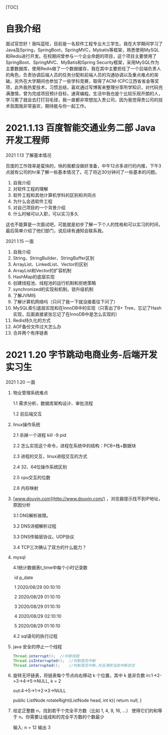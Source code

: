 [TOC]

# 自我介绍

面试官您好！我叫蓝旺，目前是一名软件工程专业大三学生。我在大学期间学习了Java及Spring，SpringBoot，SpringMVC，Mybatis等框架，熟悉使用MySQL和Redis进行开发。在校期间曾参与一个企业命题的项目，这个项目主要使用了SpringBoot、SpringMVC、MyBatis和Spring Security框架，采用MySQL作为主要数据库，使用Redis做了一个数据缓存，我在其中主要担任了一个后端负责人的角色，负责协调后端人员的任务分配和前端人员的沟通协调以及重点难点的突破。另外在大学期间也参加了一些学科竞赛，取得了ACM-ICPC江西省省金等奖项，此外我热爱技术，习惯总结，喜欢通过写博客来整理分享所学知识，对代码充满激情，曾为完成项目预计目标，通宵编程。生活中我也是个比较乐观开朗的人，学习累了就会去打打羽毛球，我一直都非常想加入贵公司，因为我觉得贵公司的技术氛围我非常喜欢，期待能与你一起工作。



# 2021.1.13 百度智能交通业务二部 Java开发工程师

2021 1.13 了解基本情况

百度的工作效率是蛮快的，快的我都没做好准备，中午12点多进行的内推，下午3点就有公司的hr来了解一些基本情况了。花了将近30分钟问了一些基本的问题。

1. 自我介绍
2. 对软件工程的理解
3. 软件工程和其他计算机学科的区别和共同点
4. 为什么会选软件工程
5. 对自己项目的一个背景介绍
6. 什么时候可以入职，可以实习多久

这也不能算是一次面试吧，可能就是初步了解一下个人的性格和可以实习的时间，最后简单介绍了他们部门，说后续有通知会联系我。

2021 1.15 一面

1. 自我介绍
2. String、StringBuilder、StringBuffer区别
3. ArrayList、LinkedList、Vector的区别
4. ArrayList和Vector的扩容机制
5. HashMap的底层实现
6. 创建线程池、线程池的运行机制和拒绝策略
7. synchronized的实现和机制，锁升级机制
8. 了解JVM吗
9. 了解计算机网络吗（只问了我一下就没接着往下问了）
10. MySQL索引底层实现和在InnoDB中的实现（只答出了B+ Tree，忘记了Hash实现，后面直接紧张忘记了在InnoDB中是怎么实现的）
11. Redis持久化的方式
12. AOF备份文件过大怎么办
13. 合并两个有序链表

# 2021 1.20 字节跳动电商业务-后端开发实习生

2021 1.20 一面

1. 物业管理系统难点

   1.1 需求分析，数据库架构设计、审批流程

   1.2 前后端交互

2. linux操作系统

   2.1 杀掉一个进程 kill -9 pid

   2.2 怎么实现这个命令，进程在系统中的结构：PCB+栈+数据块

   2.3 进程的交互，linux进程交互的方式

   2.4 32、64位操作系统区别

   2.5 cpu交互的位数

   2.6 内存映射 

3. [www.douyin.com](http://www.douyin.com/) ，浏览器提示找不到IP地址，原因分析

   3.1 DNS解析故障。 

   3.2 DNS详细解析过程

   3.3 DNS传输层协议。UDP协议

   3.4 TCP三次确认了双方的什么能力？

4. mysql

   4.1统计数据表t_time中每个小时记录数

   

   ​    id  p_date

   ​    1  2020/08/29 00:10:10

   ​    2  2020/08/29 01:10:10

   ​    3  2020/08/29 01:10:10

   ​    4  2020/08/29 02:10:10

   ​    5  2020/08/29 01:10:10

   

   4.2 sql语句的执行过程

5. java 安全的停止一个线程

   ```java
   Thread.interrupt(); 	//中断线程
   Thread.isInterrupted();	//判断是否中断
   Thread.interrupted();	//判断是否中断,并且清除当前中断状态
   ```

   

   

   

6. 旋转无环链表，将链表每个节点向右移动 k 个位置，其中 k 是非负数
     in:1->2->3->4->5->NULL, k = 2

     out:4->5->1->2->3->NULL

    public ListNode rotateRight(ListNode head, int k){
     return null;
   }

   

7. 给定正整数 n，找到若干个完全平方数（比如 1, 4, 9, 16, ...）
   使得它们的和等于 n。你需要让组成和的完全平方数的个数最少

   输入: n = 12 输出 3 